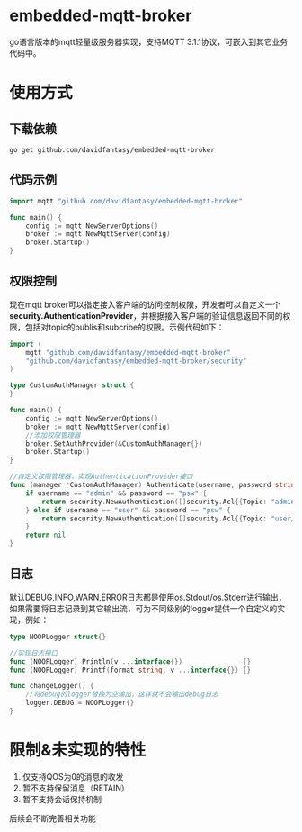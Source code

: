 # embedded-mqtt-broker
 go语言版本的mqtt轻量级服务器实现，支持MQTT 3.1.1协议，可嵌入到其它业务代码中。

# 使用方式

## 下载依赖
```
go get github.com/davidfantasy/embedded-mqtt-broker
```
## 代码示例
```go
import mqtt "github.com/davidfantasy/embedded-mqtt-broker"

func main() {
	config := mqtt.NewServerOptions()
	broker := mqtt.NewMqttServer(config)
	broker.Startup()
}
```
## 权限控制
现在mqtt broker可以指定接入客户端的访问控制权限，开发者可以自定义一个**security.AuthenticationProvider**，并根据接入客户端的验证信息返回不同的权限，包括对topic的publis和subcribe的权限。示例代码如下：
```go
import (
	mqtt "github.com/davidfantasy/embedded-mqtt-broker"
	"github.com/davidfantasy/embedded-mqtt-broker/security"
)

type CustomAuthManager struct {
}

func main() {
	config := mqtt.NewServerOptions()
	broker := mqtt.NewMqttServer(config)
	//添加权限管理器
	broker.SetAuthProvider(&CustomAuthManager{})
	broker.Startup()
}

//自定义权限管理器，实现AuthenticationProvider接口
func (manager *CustomAuthManager) Authenticate(username, password string) *security.Authentication {
	if username == "admin" && password == "psw" {
		return security.NewAuthentication([]security.Acl{{Topic: "admin/#", Access: security.CanSubPub}})
	} else if username == "user" && password == "psw" {
		return security.NewAuthentication([]security.Acl{{Topic: "user/#", Access: security.CanSubPub}})
	}
	return nil
}
```
## 日志
默认DEBUG,INFO,WARN,ERROR日志都是使用os.Stdout/os.Stderr进行输出，如果需要将日志记录到其它输出流，可为不同级别的logger提供一个自定义的实现，例如：
~~~go
type NOOPLogger struct{}

//实现日志接口
func (NOOPLogger) Println(v ...interface{})               {}
func (NOOPLogger) Printf(format string, v ...interface{}) {}

func changeLogger() {
	//将debug的logger替换为空输出，这样就不会输出debug日志
	logger.DEBUG = NOOPLogger{}
}
~~~
# 限制&未实现的特性

1. 仅支持QOS为0的消息的收发
2. 暂不支持保留消息（RETAIN）
3. 暂不支持会话保持机制

后续会不断完善相关功能
